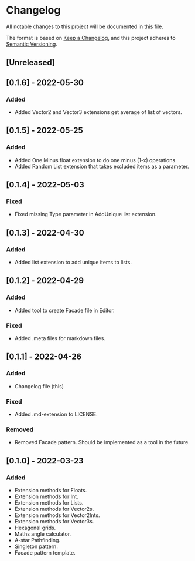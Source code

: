 # Changelog

All notable changes to this project will be documented in this file.

The format is based on [Keep a Changelog](https://keepachangelog.com/en/1.0.0/),
and this project adheres to [Semantic Versioning](https://semver.org/spec/v2.0.0.html).

## [Unreleased]

## [0.1.6] - 2022-05-30

### Added

- Added Vector2 and Vector3 extensions get average of list of vectors.

## [0.1.5] - 2022-05-25

### Added

- Added One Minus float extension to do one minus (1-x) operations.
- Added Random List extension that takes excluded items as a parameter.

## [0.1.4] - 2022-05-03

### Fixed

- Fixed missing Type parameter in AddUnique list extension.

## [0.1.3] - 2022-04-30

### Added

- Added list extension to add unique items to lists.

## [0.1.2] - 2022-04-29

### Added

- Added tool to create Facade file in Editor.

### Fixed

- Added .meta files for markdown files.

## [0.1.1] - 2022-04-26

### Added

- Changelog file (this)

### Fixed

- Added .md-extension to LICENSE.

### Removed

- Removed Facade pattern. Should be implemented as a tool in the future.

## [0.1.0] - 2022-03-23

### Added

- Extension methods for Floats.
- Extension methods for Int.
- Extension methods for Lists.
- Extension methods for Vector2s.
- Extension methods for Vector2Ints.
- Extension methods for Vector3s.
- Hexagonal grids.
- Maths angle calculator.
- A-star Pathfinding.
- Singleton pattern.
- Facade pattern template.
